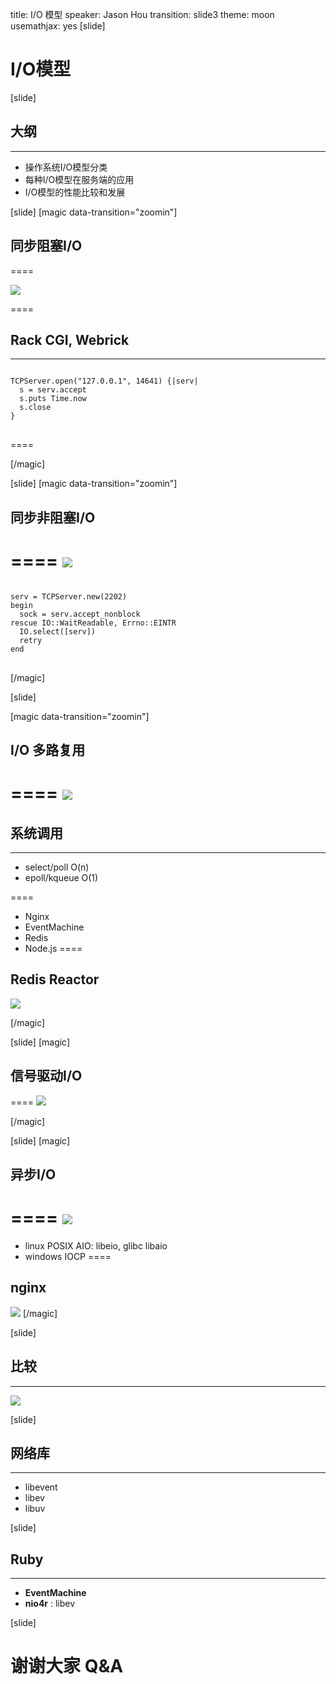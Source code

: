 title: I/O 模型
speaker: Jason Hou
transition: slide3
theme: moon
usemathjax: yes
[slide]
# I/O模型
[slide]

## 大纲
----
- 操作系统I/O模型分类
- 每种I/O模型在服务端的应用
- I/O模型的性能比较和发展

[slide]
[magic data-transition="zoomin"]

## 同步阻塞I/O
====

![](http://my.csdn.net/uploads/201204/12/1334216532_9745.jpg)

====

## Rack CGI, Webrick
---
<pre>
<code class="ruby">
TCPServer.open("127.0.0.1", 14641) {|serv|
  s = serv.accept
  s.puts Time.now
  s.close
}
</code>
</pre>

====

[/magic]

[slide]
[magic data-transition="zoomin"]
## 同步非阻塞I/O
====
![](http://my.csdn.net/uploads/201204/12/1334216607_3004.jpg)
====
<pre>
<code class="ruby">
serv = TCPServer.new(2202)
begin
  sock = serv.accept_nonblock
rescue IO::WaitReadable, Errno::EINTR
  IO.select([serv])
  retry
end
</code>
</pre>
[/magic]

[slide]

[magic data-transition="zoomin"]
## I/O 多路复用
====
![](http://my.csdn.net/uploads/201204/12/1334216620_6310.jpg)
====

## 系统调用

---

* select/poll O(n)
* epoll/kqueue O(1)

====
- Nginx
- EventMachine
- Redis
- Node.js
====
## Redis Reactor
![](http://1e-gallery.redisbook.com/_images/graphviz-3c09f0e53bd9d786aa646e5e4c289a11d97d40d7.png)

[/magic]

[slide]
[magic]
## 信号驱动I/O
====
![](http://my.csdn.net/uploads/201204/12/1334216632_6025.jpg)

[/magic]

[slide]
[magic]
## 异步I/O
====
![](http://my.csdn.net/uploads/201204/12/1334216641_7821.jpg)
====
- linux POSIX AIO: libeio, glibc libaio 
- windows IOCP
====
## nginx
![](http://cdn2.infoqstatic.com/statics_s2_20170620-0701/resource/articles/thread-pools-boost-performance-9x/zh/resources/0622006.jpg)
[/magic]


[slide]
## 比较
---
![](http://my.csdn.net/uploads/201204/12/1334216724_2405.jpg)

[slide]
## 网络库
---
- libevent
- libev
- libuv

[slide]
## Ruby
---
- **EventMachine**
- **nio4r** : libev


[slide]

# 谢谢大家 Q&A




